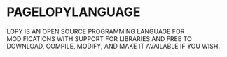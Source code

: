 # PAGELOPYLANGUAGE
LOPY IS AN OPEN SOURCE PROGRAMMING LANGUAGE FOR MODIFICATIONS WITH SUPPORT FOR LIBRARIES AND FREE TO DOWNLOAD, COMPILE, MODIFY, AND MAKE IT AVAILABLE IF YOU WISH.
